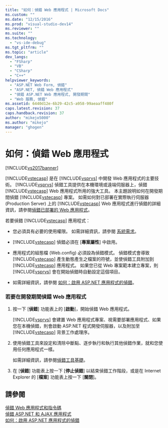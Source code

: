 ```yaml
---
title: "如何：偵錯 Web 應用程式 | Microsoft Docs"
ms.custom: ""
ms.date: "12/15/2016"
ms.prod: "visual-studio-dev14"
ms.reviewer: ""
ms.suite: ""
ms.technology: 
  - "vs-ide-debug"
ms.tgt_pltfrm: ""
ms.topic: "article"
dev_langs: 
  - "FSharp"
  - "VB"
  - "CSharp"
  - "C++"
helpviewer_keywords: 
  - "ASP.NET Web Form, 偵錯"
  - "ASP.NET, 偵錯 Web 應用程式"
  - "偵錯 ASP.NET Web 應用程式, 開發期間"
  - "Web 服務, 偵錯"
ms.assetid: 6440d12e-6b29-42c5-a958-99aeaaff480f
caps.latest.revision: 37
caps.handback.revision: 37
author: "mikejo5000"
ms.author: "mikejo"
manager: "ghogen"
---
```

# 如何：偵錯 Web 應用程式
[!INCLUDE[vs2017banner](../code-quality/includes/vs2017banner.md)]

[!INCLUDE[vstecasp](../code-quality/includes/vstecasp_md.md)] 是在 [!INCLUDE[vsprvs](../code-quality/includes/vsprvs_md.md)] 中開發 Web 應用程式的主要技術。  [!INCLUDE[vsprvs](../code-quality/includes/vsprvs_md.md)] 偵錯工具提供在本機環境或遠端伺服器上，偵錯 [!INCLUDE[vstecasp](../code-quality/includes/vstecasp_md.md)] Web 應用程式所用的強大工具。  本主題說明如何在開發期間偵錯 [!INCLUDE[vstecasp](../code-quality/includes/vstecasp_md.md)] 專案。  如需如何對已部署在實際執行伺服器 \(Production Server\) 上的 [!INCLUDE[vstecasp](../code-quality/includes/vstecasp_md.md)] Web 應用程式進行偵錯的詳細資訊，請參閱[偵錯已部署的 Web 應用程式](../debugger/debugging-deployed-web-applications.md)。  
  
 若要偵錯 [!INCLUDE[vstecasp](../code-quality/includes/vstecasp_md.md)] 應用程式：  
  
-   您必須具有必要的使用權限。  如需詳細資訊，請參閱 [系統需求](../debugger/aspnet-debugging-system-requirements.md)。  
  
-   [!INCLUDE[vstecasp](../code-quality/includes/vstecasp_md.md)] 偵錯必須在 \[**專案屬性**\] 中啟用。  
  
-   應用程式的組態檔 \(Web.config\) 必須設為偵錯模式。  偵錯模式會導致 [!INCLUDE[vstecasp](../code-quality/includes/vstecasp_md.md)] 產生動態產生之檔案的符號，並使偵錯工具附加到 [!INCLUDE[vstecasp](../code-quality/includes/vstecasp_md.md)] 應用程式。  如果您已從 Web 專案範本建立專案，則 [!INCLUDE[vsprvs](../code-quality/includes/vsprvs_md.md)] 會在開始偵錯時自動設定這個項目。  
  
-   如需詳細資訊，請參閱 [如何：啟用 ASP.NET 應用程式的偵錯](../debugger/how-to-enable-debugging-for-aspnet-applications.md)。  
  
### 若要在開發期間偵錯 Web 應用程式  
  
1.  按一下 \[**偵錯**\] 功能表上的 \[**啟動**\]，開始偵錯 Web 應用程式。  
  
     [!INCLUDE[vsprvs](../code-quality/includes/vsprvs_md.md)] 會建置 Web 應用程式專案、視需要部署應用程式、如果您在本機偵錯，則會啟動 ASP.NET 程式開發伺服器，以及附加至 [!INCLUDE[vstecasp](../code-quality/includes/vstecasp_md.md)] 背景工作處理序。  
  
2.  使用偵錯工具來設定和清除中斷點、逐步執行和執行其他偵錯作業，就和您使用任何應用程式一樣。  
  
     如需詳細資訊，請參閱[偵錯工具基礎](../debugger/debugger-basics.md)。  
  
3.  在 \[**偵錯**\] 功能表上按一下 \[**停止偵錯**\] 以結束偵錯工作階段，或是在 Internet Explorer 的 \[**檔案**\] 功能表上按一下 \[**關閉**\]。  
  
## 請參閱  
 [偵錯 Web 應用程式和指令碼](../debugger/debugging-web-applications-and-script.md)   
 [偵錯 ASP.NET 和 AJAX 應用程式](../debugger/debugging-aspnet-and-ajax-applications.md)   
 [如何：啟用 ASP.NET 應用程式的偵錯](../debugger/how-to-enable-debugging-for-aspnet-applications.md)